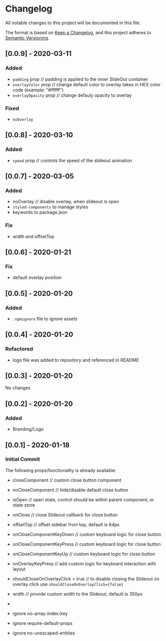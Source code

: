 # Changelog

All notable changes to this project will be documented in this file.

The format is based on [Keep a Changelog](https://keepachangelog.com/en/1.0.0/),
and this project adheres to [Semantic Versioning](https://semver.org/spec/v2.0.0.html).


## [0.0.9] - 2020-03-11

### Added
- `padding` prop // padding is applied to the inner SlideOut container
- `overlayColor` prop // change default color to overlay takes in HEX color code (example: "#ffffff")
- `overlayOpacity` prop // change defauly opacity to overlay

### Fixed
- `noOverlay`

## [0.0.8] - 2020-03-10

### Added
- `speed` prop // controls the speed of the slideout animation

## [0.0.7] - 2020-03-05

### Added
- noOverlay // disable overlay, when slideout is open
- `styled-components` to manage styles
- keywords to package.json

### Fix
- width and offsetTop

## [0.0.6] - 2020-01-21

### Fix
- default overlay position

## [0.0.5] - 2020-01-20

### Added
- `.npmignore` file to ignore assets

## [0.0.4] - 2020-01-20

### Refactored
- logo file was added to repository and referenced in README

## [0.0.3] - 2020-01-20

No changes

## [0.0.2] - 2020-01-20

### Added
- Branding/Logo

## [0.0.1] - 2020-01-18

### Initial Commit
The following props/functionality is already available:

- closeComponent // custom close button component
- noCloseComponent // hide/disable default close button
- isOpen // open state, control should be within parent component, or state store
- onClose // close Slideout callback for close button
- offsetTop // offset sidebar from top, default is 64px
- onCloseComponentKeyDown // custom keyboard logic for close button
- onCloseComponentKeyPress // custom keyboard logic for close button
- onCloseComponentKeyUp // custom keyboard logic for close button
- onOverlayKeyPress // add custom logic for keyboard interaction with layout
- shouldCloseOnOverlayClick = true // to disable closing the Slideout on overlay click use `shouldCloseOnOverlayClick={false}`
- width // provide custom width to the Slideout, default is 350px

- 
- ignore no-array-index-key
- ignore require-default-props
- ignore no-unescaped-entities